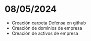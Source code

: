 # 08/05/2024
- Creación carpeta Defensa en github
- Creación de dominios de empresa
- Creación de activos de empresa
